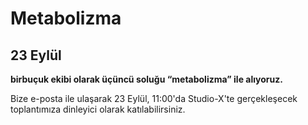 Metabolizma
===========

23 Eylül
--------

**birbuçuk ekibi olarak üçüncü soluğu “metabolizma” ile alıyoruz.**

Bize e-posta ile ulaşarak 23 Eylül, 11:00'da Studio-X'te gerçekleşecek toplantımıza dinleyici olarak katılabilirsiniz. 
